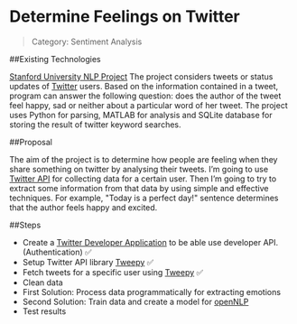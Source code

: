 # Determine Feelings on Twitter

> Category: Sentiment Analysis

##Existing Technologies

[Stanford University NLP Project](http://nlp.stanford.edu/courses/cs224n/2009/fp/22.pdf)
The project considers tweets or status updates of [Twitter](https://twitter.com/) users. Based on the information contained in a tweet, program can answer the following question: does the author of the tweet feel happy, sad or neither about a particular word of her tweet. 
The project uses Python for parsing, MATLAB for analysis and SQLite database for storing the result of twitter keyword searches.

##Proposal

The aim of the project is to determine how people are feeling when they share something on twitter by analysing their tweets. I’m going to use [Twitter API](https://dev.twitter.com/rest/public) for collecting data for a certain user. Then I’m going to try to extract some information from that data by using simple and effective techniques.
For example, "Today is a perfect day!" sentence determines that the author feels happy and excited.

##Steps

* Create a [Twitter Developer Application](https://apps.twitter.com/app/new) to be able use developer API. (Authentication) :white_check_mark:
* Setup Twitter API library [Tweepy](http://www.tweepy.org/) :white_check_mark:
* Fetch tweets for a specific user using [Tweepy](http://www.tweepy.org/) :white_check_mark:
* Clean data
* First Solution: Process data programmatically for extracting emotions
* Second Solution: Train data and create a model for [openNLP](https://opennlp.apache.org/)
* Test results

